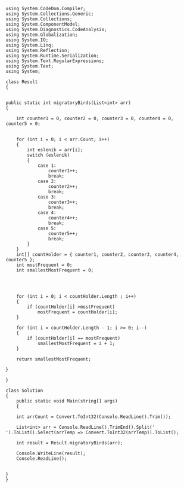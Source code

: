    using System.CodeDom.Compiler;
    using System.Collections.Generic;
    using System.Collections;
    using System.ComponentModel;
    using System.Diagnostics.CodeAnalysis;
    using System.Globalization;
    using System.IO;
    using System.Linq;
    using System.Reflection;
    using System.Runtime.Serialization;
    using System.Text.RegularExpressions;
    using System.Text;
    using System;

    class Result
    {
       

    public static int migratoryBirds(List<int> arr)
    {
        
        int counter1 = 0, counter2 = 0, counter3 = 0, counter4 = 0, counter5 = 0;


        for (int i = 0; i < arr.Count; i++)
        {
            int eslenik = arr[i];
            switch (eslenik)
            {
                case 1:
                    counter1++;
                    break;
                case 2:
                    counter2++;
                    break;
                case 3:
                    counter3++;
                    break;
                case 4:
                    counter4++;
                    break;
                case 5:
                    counter5++;
                    break;
            }
        }
        int[] countHolder = { counter1, counter2, counter3, counter4, counter5 };
        int mostFrequent = 0;
        int smallestMostFrequent = 0;

              


        for (int i = 0; i < countHolder.Length ; i++)
        {
            if (countHolder[i] >mostFrequent)
                mostFrequent = countHolder[i];            
        }

        for (int i = countHolder.Length - 1; i >= 0; i--)
        {
            if (countHolder[i] == mostFrequent)
                smallestMostFrequent = i + 1;
        }

        return smallestMostFrequent;

    }

    }

    class Solution
    {
        public static void Main(string[] args)
        {
       
        int arrCount = Convert.ToInt32(Console.ReadLine().Trim());

        List<int> arr = Console.ReadLine().TrimEnd().Split(' ').ToList().Select(arrTemp => Convert.ToInt32(arrTemp)).ToList();

        int result = Result.migratoryBirds(arr);

        Console.WriteLine(result);
        Console.ReadLine();

        
    }
    }

